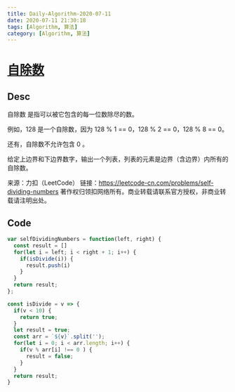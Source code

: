 ```yaml
---
title: Daily-Algorithm-2020-07-11
date: 2020-07-11 21:30:18
tags: [Algorithm, 算法]
category: [Algorithm, 算法]
---
```


# [ 自除数](https://leetcode-cn.com/problems/self-dividing-numbers/)

## Desc

自除数 是指可以被它包含的每一位数除尽的数。

例如，128 是一个自除数，因为 128 % 1 == 0，128 % 2 == 0，128 % 8 == 0。

还有，自除数不允许包含 0 。

给定上边界和下边界数字，输出一个列表，列表的元素是边界（含边界）内所有的自除数。

来源：力扣（LeetCode）
链接：https://leetcode-cn.com/problems/self-dividing-numbers
著作权归领扣网络所有。商业转载请联系官方授权，非商业转载请注明出处。



## Code

```js
var selfDividingNumbers = function(left, right) {
  const result = []
  for(let i = left; i < right + 1; i++) {
    if(isDivide(i)) {
      result.push(i)
    }
  }
  return result;
};

const isDivide = v => {
  if(v < 10) {
    return true;
  }
  let result = true;
  const arr = `${v}`.split('');
  for(let i = 0; i < arr.length; i++) {
    if(v % arr[i] !== 0 ) {
      result = false;
    }
  }
  return result;
}
```

